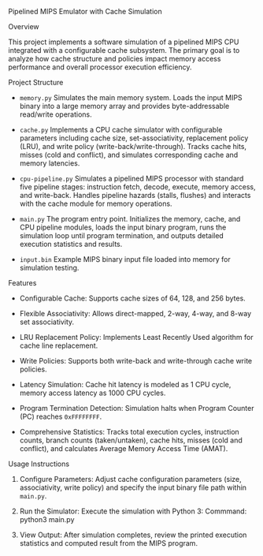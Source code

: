 
 Pipelined MIPS Emulator with Cache Simulation

 Overview

This project implements a software simulation of a pipelined MIPS CPU integrated with a configurable cache subsystem. The primary goal is to analyze how cache structure and policies impact memory access performance and overall processor execution efficiency.



Project Structure

* `memory.py`
  Simulates the main memory system. Loads the input MIPS binary into a large memory array and provides byte-addressable read/write operations.

* `cache.py`
  Implements a CPU cache simulator with configurable parameters including cache size, set-associativity, replacement policy (LRU), and write policy (write-back/write-through). Tracks cache hits, misses (cold and conflict), and simulates corresponding cache and memory latencies.

* `cpu-pipeline.py`
  Simulates a pipelined MIPS processor with standard five pipeline stages: instruction fetch, decode, execute, memory access, and write-back. Handles pipeline hazards (stalls, flushes) and interacts with the cache module for memory operations.

* `main.py`
  The program entry point. Initializes the memory, cache, and CPU pipeline modules, loads the input binary program, runs the simulation loop until program termination, and outputs detailed execution statistics and results.

* `input.bin`
  Example MIPS binary input file loaded into memory for simulation testing.

 Features

* Configurable Cache:
  Supports cache sizes of 64, 128, and 256 bytes.

* Flexible Associativity:
  Allows direct-mapped, 2-way, 4-way, and 8-way set associativity.

* LRU Replacement Policy:
  Implements Least Recently Used algorithm for cache line replacement.

* Write Policies:
  Supports both write-back and write-through cache write policies.

* Latency Simulation:
  Cache hit latency is modeled as 1 CPU cycle, memory access latency as 1000 CPU cycles.

* Program Termination Detection:
  Simulation halts when Program Counter (PC) reaches `0xFFFFFFFF`.

* Comprehensive Statistics:
  Tracks total execution cycles, instruction counts, branch counts (taken/untaken), cache hits, misses (cold and conflict), and calculates Average Memory Access Time (AMAT).



 Usage Instructions

1. Configure Parameters:
   Adjust cache configuration parameters (size, associativity, write policy) and specify the input binary file path within `main.py`.

2. Run the Simulator:
   Execute the simulation with Python 3:
Commmand: python3 main.py
3. View Output:
   After simulation completes, review the printed execution statistics and computed result from the MIPS program.



